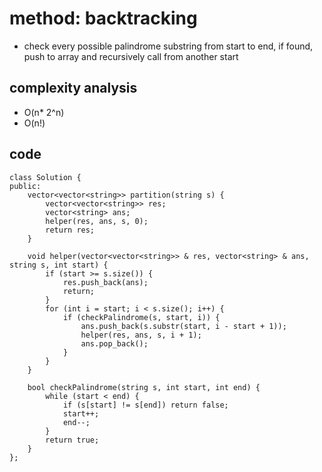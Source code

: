 # method: backtracking
- check every possible palindrome substring from start to end, if found, push to array and recursively call from another start

## complexity analysis
- O(n* 2^n)
- O(n!)

## code
```
class Solution {
public:
    vector<vector<string>> partition(string s) {
        vector<vector<string>> res;
        vector<string> ans;
        helper(res, ans, s, 0);
        return res;
    }
    
    void helper(vector<vector<string>> & res, vector<string> & ans, string s, int start) {
        if (start >= s.size()) {
            res.push_back(ans);
            return;
        }
        for (int i = start; i < s.size(); i++) {
            if (checkPalindrome(s, start, i)) {
                ans.push_back(s.substr(start, i - start + 1));
                helper(res, ans, s, i + 1);
                ans.pop_back();
            }
        }
    }
    
    bool checkPalindrome(string s, int start, int end) {
        while (start < end) {
            if (s[start] != s[end]) return false;
            start++;
            end--;
        }
        return true;
    }
};
```
